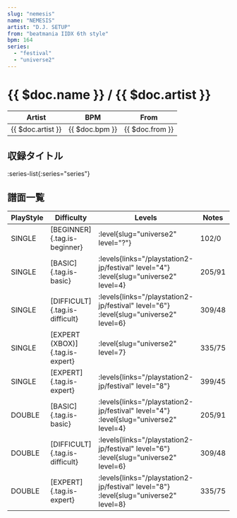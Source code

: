 ```yaml
---
slug: "nemesis"
name: "NEMESIS"
artist: "D.J. SETUP"
from: "beatmania IIDX 6th style"
bpm: 164
series:
  - "festival"
  - "universe2"
---
```


# {{ $doc.name }} / {{ $doc.artist }}

|Artist|BPM|From|
|------|---|----|
|{{ $doc.artist }}|{{ $doc.bpm }}|{{ $doc.from }}|

## 収録タイトル

:series-list{:series="series"}

## 譜面一覧

|PlayStyle|Difficulty|Levels|Notes|Movie|
|---------|----------|------|-----|-----|
|SINGLE|[BEGINNER]{.tag.is-beginner}|<div class="field is-grouped is-grouped-multiline"> :level{slug="universe2" level="?"}</div>|102/0||
|SINGLE|[BASIC]{.tag.is-basic}|<div class="field is-grouped is-grouped-multiline"> :levels{links="/playstation2-jp/festival" level="4"} :level{slug="universe2" level=4}</div>|205/91||
|SINGLE|[DIFFICULT]{.tag.is-difficult}|<div class="field is-grouped is-grouped-multiline"> :levels{links="/playstation2-jp/festival" level="6"} :level{slug="universe2" level=6}</div>|309/48||
|SINGLE|[EXPERT (XBOX)]{.tag.is-expert}|<div class="field is-grouped is-grouped-multiline"> :level{slug="universe2" level=7}</div>|335/75||
|SINGLE|[EXPERT]{.tag.is-expert}|<div class="field is-grouped is-grouped-multiline"> :levels{links="/playstation2-jp/festival" level="8"}</div>|399/45||
|DOUBLE|[BASIC]{.tag.is-basic}|<div class="field is-grouped is-grouped-multiline"> :levels{links="/playstation2-jp/festival" level="4"} :level{slug="universe2" level=4}</div>|205/91||
|DOUBLE|[DIFFICULT]{.tag.is-difficult}|<div class="field is-grouped is-grouped-multiline"> :levels{links="/playstation2-jp/festival" level="6"} :level{slug="universe2" level=6}</div>|309/48||
|DOUBLE|[EXPERT]{.tag.is-expert}|<div class="field is-grouped is-grouped-multiline"> :levels{links="/playstation2-jp/festival" level="8"} :level{slug="universe2" level=8}</div>|335/75||
